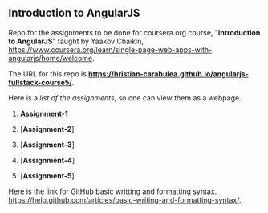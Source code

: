 ## Introduction to AngularJS

Repo for the assignments to be done for coursera.org course, "__Introduction to AngularJS__" taught by Yaakov Chaikin, https://www.coursera.org/learn/single-page-web-apps-with-angularjs/home/welcome.

The URL for this repo is __https://hristian-carabulea.github.io/angularjs-fullstack-course5/__.

Here is a _list of the assignments_, so one can view them as a webpage. 

1. [__Assignment-1__](https://github.com/hristian-carabulea/angularjs-fullstack-course5/blob/master/Assignment-1/)

2. [__Assignment-2__]

3. [__Assignment-3__]

4. [__Assignment-4__]

5. [__Assignment-5__]

Here is the link for GitHub basic writting and formatting syntax.
https://help.github.com/articles/basic-writing-and-formatting-syntax/.
